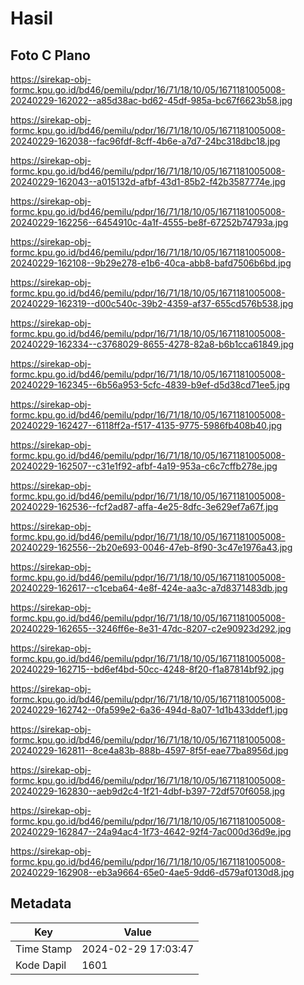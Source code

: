 # Hasil

## Foto C Plano

https://sirekap-obj-formc.kpu.go.id/bd46/pemilu/pdpr/16/71/18/10/05/1671181005008-20240229-162022--a85d38ac-bd62-45df-985a-bc67f6623b58.jpg

https://sirekap-obj-formc.kpu.go.id/bd46/pemilu/pdpr/16/71/18/10/05/1671181005008-20240229-162038--fac96fdf-8cff-4b6e-a7d7-24bc318dbc18.jpg

https://sirekap-obj-formc.kpu.go.id/bd46/pemilu/pdpr/16/71/18/10/05/1671181005008-20240229-162043--a015132d-afbf-43d1-85b2-f42b3587774e.jpg

https://sirekap-obj-formc.kpu.go.id/bd46/pemilu/pdpr/16/71/18/10/05/1671181005008-20240229-162256--6454910c-4a1f-4555-be8f-67252b74793a.jpg

https://sirekap-obj-formc.kpu.go.id/bd46/pemilu/pdpr/16/71/18/10/05/1671181005008-20240229-162108--9b29e278-e1b6-40ca-abb8-bafd7506b6bd.jpg

https://sirekap-obj-formc.kpu.go.id/bd46/pemilu/pdpr/16/71/18/10/05/1671181005008-20240229-162319--d00c540c-39b2-4359-af37-655cd576b538.jpg

https://sirekap-obj-formc.kpu.go.id/bd46/pemilu/pdpr/16/71/18/10/05/1671181005008-20240229-162334--c3768029-8655-4278-82a8-b6b1cca61849.jpg

https://sirekap-obj-formc.kpu.go.id/bd46/pemilu/pdpr/16/71/18/10/05/1671181005008-20240229-162345--6b56a953-5cfc-4839-b9ef-d5d38cd71ee5.jpg

https://sirekap-obj-formc.kpu.go.id/bd46/pemilu/pdpr/16/71/18/10/05/1671181005008-20240229-162427--6118ff2a-f517-4135-9775-5986fb408b40.jpg

https://sirekap-obj-formc.kpu.go.id/bd46/pemilu/pdpr/16/71/18/10/05/1671181005008-20240229-162507--c31e1f92-afbf-4a19-953a-c6c7cffb278e.jpg

https://sirekap-obj-formc.kpu.go.id/bd46/pemilu/pdpr/16/71/18/10/05/1671181005008-20240229-162536--fcf2ad87-affa-4e25-8dfc-3e629ef7a67f.jpg

https://sirekap-obj-formc.kpu.go.id/bd46/pemilu/pdpr/16/71/18/10/05/1671181005008-20240229-162556--2b20e693-0046-47eb-8f90-3c47e1976a43.jpg

https://sirekap-obj-formc.kpu.go.id/bd46/pemilu/pdpr/16/71/18/10/05/1671181005008-20240229-162617--c1ceba64-4e8f-424e-aa3c-a7d8371483db.jpg

https://sirekap-obj-formc.kpu.go.id/bd46/pemilu/pdpr/16/71/18/10/05/1671181005008-20240229-162655--3246ff6e-8e31-47dc-8207-c2e90923d292.jpg

https://sirekap-obj-formc.kpu.go.id/bd46/pemilu/pdpr/16/71/18/10/05/1671181005008-20240229-162715--bd6ef4bd-50cc-4248-8f20-f1a87814bf92.jpg

https://sirekap-obj-formc.kpu.go.id/bd46/pemilu/pdpr/16/71/18/10/05/1671181005008-20240229-162742--0fa599e2-6a36-494d-8a07-1d1b433ddef1.jpg

https://sirekap-obj-formc.kpu.go.id/bd46/pemilu/pdpr/16/71/18/10/05/1671181005008-20240229-162811--8ce4a83b-888b-4597-8f5f-eae77ba8956d.jpg

https://sirekap-obj-formc.kpu.go.id/bd46/pemilu/pdpr/16/71/18/10/05/1671181005008-20240229-162830--aeb9d2c4-1f21-4dbf-b397-72df570f6058.jpg

https://sirekap-obj-formc.kpu.go.id/bd46/pemilu/pdpr/16/71/18/10/05/1671181005008-20240229-162847--24a94ac4-1f73-4642-92f4-7ac000d36d9e.jpg

https://sirekap-obj-formc.kpu.go.id/bd46/pemilu/pdpr/16/71/18/10/05/1671181005008-20240229-162908--eb3a9664-65e0-4ae5-9dd6-d579af0130d8.jpg


## Metadata

| Key        | Value               |
| ---------- | ------------------- |
| Time Stamp | 2024-02-29 17:03:47 |
| Kode Dapil | 1601                |



